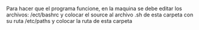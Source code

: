 Para hacer que el programa funcione, en la maquina se debe editar los archivos:
/ect/bashrc y colocar el source al archivo .sh de esta carpeta con su ruta
/etc/paths y colocar la ruta de esta carpeta